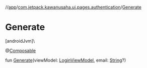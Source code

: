 //[app](../../index.md)/[com.jetpack.kawanusaha.ui.pages.authentication](index.md)/[Generate](-generate.md)

# Generate

[androidJvm]\

@[Composable](https://developer.android.com/reference/kotlin/androidx/compose/runtime/Composable.html)

fun [Generate](-generate.md)(viewModel: [LoginViewModel](../com.jetpack.kawanusaha.main/-login-view-model/index.md), email: [String](https://kotlinlang.org/api/latest/jvm/stdlib/kotlin/-string/index.html)?)
